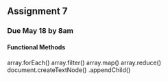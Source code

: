 ## Assignment 7
### Due May 18 by 8am

#### Functional Methods
array.forEach()
array.filter()
array.map()
array.reduce()
document.createTextNode()
.appendChild()

